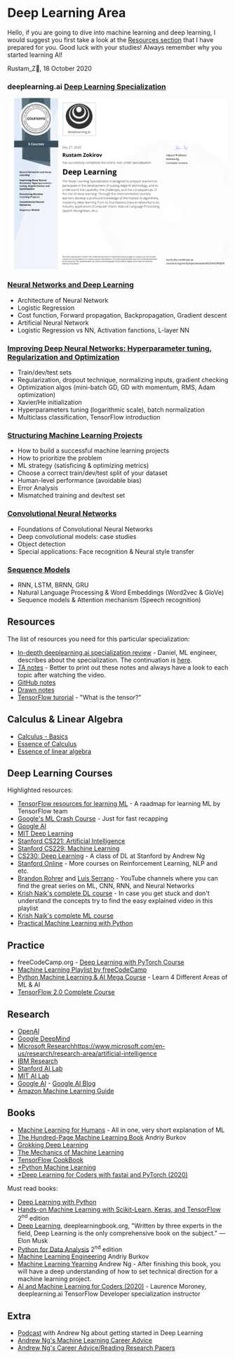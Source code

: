 # Deep Learning Area

Hello, if you are going to dive into machine learning and deep learning, I would suggest you first take a look at the [Resources section](#Resources) that I have prepared for you. Good luck with your studies! Always remember why you started learning AI!

Rustam_Z🚀, 18 October 2020

### deeplearning.ai [Deep Learning Specialization](https://www.coursera.org/specializations/deep-learning)
<a href="https://coursera.org/share/16d9aeb7df22e23f24b77964248d8eac">
  <img src="Coursera EG2HHC895JHE-1.png" width=600>
</a>

### [Neural Networks and Deep Learning](https://www.coursera.org/learn/neural-networks-deep-learning)
  - Architecture of Neural Network
  - Logistic Regression
  - Cost function, Forward propagation, Backpropagation, Gradient descent
  - Artificial Neural Network
  - Logistic Regression vs NN, Activation fanctions, L-layer NN

### [Improving Deep Neural Networks: Hyperparameter tuning, Regularization and Optimization](https://www.coursera.org/learn/deep-neural-network)
  - Train/dev/test sets
  - Regularization, dropout technique, normalizing inputs, gradient checking
  - Optimization algos (mini-batch GD, GD with momentum, RMS, Adam optimization)
  - Xavier/He initialization
  - Hyperparameters tuning (logarithmic scale), batch normalization
  - Multiclass classification, TensorFlow introduction

### [Structuring Machine Learning Projects](https://www.coursera.org/learn/machine-learning-projects)
  - How to build a successful machine learning projects
  - How to prioritize the problem
  - ML strategy (satisficing & optimizing metrics)
  - Choose a correct train/dev/test split of your dataset
  - Human-level performance (avoidable bias)
  - Error Analysis
  - Mismatched training and dev/test set

### [Convolutional Neural Networks](https://www.coursera.org/learn/convolutional-neural-networks)
  - Foundations of Convolutional Neural Networks
  - Deep convolutional models: case studies
  - Object detection
  - Special applications: Face recognition & Neural style transfer

### [Sequence Models](https://www.coursera.org/learn/nlp-sequence-models)
  - RNN, LSTM, BRNN, GRU
  - Natural Language Processing & Word Embeddings (Word2vec & GloVe)
  - Sequence models & Attention mechanism (Speech recognition)
  
## Resources
The list of resources you need for this particular specialization:
- [In-depth deeplearning.ai specialization review](https://youtu.be/ICMtmjRg0-Y) - Daniel, ML engineer, describes about the specialization. The continuation is [here](https://youtu.be/LJZIqYlKsWo).
- [TA notes](https://yiqiaoyin.files.wordpress.com/2018/02/deep-learning-notes.pdf) - Better to print out these notes and always have a look to each topic after watching the video.
- [GitHub notes](https://github.com/mbadry1/DeepLearning.ai-Summary)
- [Drawn notes](https://www.slideshare.net/TessFerrandez/notes-from-coursera-deep-learning-courses-by-andrew-ng)
- [TensorFlow turorial](https://www.tensorflow.org/guide/tensor) - "What is the tensor?"

## Calculus & Linear Algebra
- [Calculus - Basics](https://www.youtube.com/playlist?list=PLmdFyQYShrjd4Qn42rcBeFvF6Qs-b6e-L)
- [Essence of Calculus](https://www.youtube.com/playlist?list=PLZHQObOWTQDMsr9K-rj53DwVRMYO3t5Yr)
- [Essence of linear algebra](https://www.youtube.com/playlist?list=PLZHQObOWTQDPD3MizzM2xVFitgF8hE_ab)

## Deep Learning Courses
Highlighted resources:
- [TensorFlow resources for learning ML](https://www.tensorflow.org/resources/learn-ml) - A raadmap for learning ML by TensorFlow team
- [Google's ML Crash Course](https://developers.google.com/machine-learning/crash-course) - Just for fast recapping
- [Google AI](https://ai.google/education)
- [MIT Deep Learning](http://introtodeeplearning.com/)
- [Stanford CS221: Artificial Intelligence](https://www.youtube.com/playlist?list=PLoROMvodv4rO1NB9TD4iUZ3qghGEGtqNX)
- [Stanford CS229: Machine Learning](https://www.youtube.com/playlist?list=PLoROMvodv4rMiGQp3WXShtMGgzqpfVfbU)
- [CS230: Deep Learning](https://www.youtube.com/playlist?list=PLoROMvodv4rOABXSygHTsbvUz4G_YQhOb) - A class of DL at Stanford by Andrew Ng
- [Stanford Online](https://www.youtube.com/user/stanfordonline/) - More courses on Reinforcement Learning, NLP and etc.
- [Brandon Rohrer](https://www.youtube.com/c/BrandonRohrer) and [Luis Serrano](https://www.youtube.com/c/LuisSerrano) - YouTube channels where you can find the great series on ML, CNN, RNN, and Neural Networks
- [Krish Naik's complete DL course](https://www.youtube.com/playlist?list=PLZoTAELRMXVPGU70ZGsckrMdr0FteeRUi) - In case you get stuck and don't understand the concepts try to find the easy explained video in this playlist
- [Krish Naik's complete ML course](https://www.youtube.com/playlist?list=PLZoTAELRMXVPBTrWtJkn3wWQxZkmTXGwe)
- [Practical Machine Learning with Python](https://www.youtube.com/playlist?list=PLQVvvaa0QuDfKTOs3Keq_kaG2P55YRn5v)

## Practice
- freeCodeCamp.org - [Deep Learning with PyTorch Course](https://www.youtube.com/playlist?list=PLWKjhJtqVAbm5dir5TLEy2aZQMG7cHEZp)
- [Machine Learning Playlist by freeCodeCamp](https://www.youtube.com/playlist?list=PLWKjhJtqVAblStefaz_YOVpDWqcRScc2s)
- [Python Machine Learning & AI Mega Course](https://youtu.be/WFr2WgN9_xE) - Learn 4 Different Areas of ML & AI
- [TensorFlow 2.0 Complete Course](https://youtu.be/tPYj3fFJGjk)

## Research
- [OpenAI](https://openai.com/blog/tags/research/)
- [Google DeepMind](https://deepmind.com/research)
- [Microsoft Research]()https://www.microsoft.com/en-us/research/research-area/artificial-intelligence
- [IBM Research](https://www.research.ibm.com/artificial-intelligence/#publications)
- [Stanford AI Lab](https://ai.stanford.edu)
- [MIT AI Lab](https://www.csail.mit.edu)
- [Google AI](https://ai.google/research/) - [Google AI Blog](https://ai.googleblog.com/)
- [Amazon Machine Learning Guide](https://docs.aws.amazon.com/machine-learning/latest/dg/machinelearning-dg.pdf)

## Books
- [Machine Learning for Humans](https://everythingcomputerscience.com/books/Machine%20Learning%20for%20Humans.pdf) - All in one, very short explanation of ML
- [The Hundred-Page Machine Learning Book](https://t.me/progbook2/121) Andriy Burkov
- [Grokking Deep Learning](https://t.me/progbook2/216)
- [The Mechanics of Machine Learning](https://mlbook.explained.ai/)
- [TensorFlow CookBook](https://github.com/nfmcclure/tensorflow_cookbook)
- [*Python Machine Learning](https://github.com/rasbt/python-machine-learning-book)
- [*Deep Learning for Coders with fastai and PyTorch (2020)](https://t.me/progbook2/359)

Must read books:
- [Deep Learning with Python](http://faculty.neu.edu.cn/yury/AAI/Textbook/Deep%20Learning%20with%20Python.pdf)
- [Hands-on Machine Learning with Scikit-Learn, Keras, and TensorFlow](https://t.me/progbook2/457) 2<sup>nd</sup> edition
- [Deep Learning](https://t.me/progbook/61), deeplearningbook.org, "Written by three experts in the field, Deep Learning is the only comprehensive book on the subject."
—Elon Musk
- [Python for Data Analysis](https://t.me/dsproglib/902) 2<sup>nd</sup> edition
- [Machine Learning Engineering](https://t.me/progbook2/603) Andriy Burkov
- [Machine Learning Yearning](https://github.com/Rustam-Z/deep-learning-notes/blob/main/andrew-ng-ml-book.pdf) Andrew Ng - After finishing this book, you will have a deep understanding of how to set technical direction for a machine learning project.
- [AI and Machine Learning for Coders (2020)](https://t.me/progbook2/593) - Laurence Moroney, deeplearning.ai TensorFlow Developer specialization instructor

## Extra
- [Podcast](https://youtu.be/1k37OcjH7BM) with Andrew Ng about getting started in Deep Learning
- [Andrew Ng's Machine Learning Career Advice](https://youtu.be/hkagmGAu74Y)
- [Andrew Ng's Career Advice/Reading Research Papers](https://youtu.be/733m6qBH-jI)
